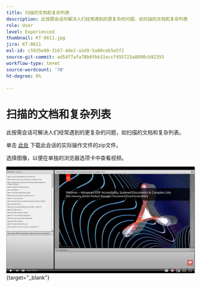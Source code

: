 ```yaml
---
title: 扫描的文档和复杂列表
description: 此按需会话可解决人们经常遇到的更复杂的问题，如扫描的文档和复杂列表
role: User
level: Experienced
thumbnail: KT-8611.jpg
jira: KT-8611
exl-id: c5935e90-3167-4de2-a1d9-5a80ceb5e5f1
source-git-commit: ad54f7afa78b0fbb31eccf455723a8890cb92355
workflow-type: tm+mt
source-wordcount: '78'
ht-degree: 0%

---
```


# 扫描的文档和复杂列表

此按需会话可解决人们经常遇到的更复杂的问题，如扫描的文档和复杂列表。

单击 [此处](../assets/accessibilitysession4.zip) 下载此会话的实际操作文件的zip文件。

选择图像，以便在单独的浏览器选项卡中查看视频。

[![会话4视频](../assets/Accessibilitysession4_YT.png)](https://youtu.be/RuBk6DqJBFc){target="_blank"}
